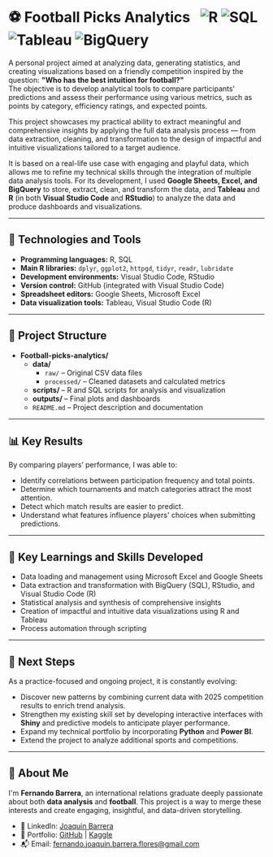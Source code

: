 # ⚽ Football Picks Analytics &nbsp; ![R](https://img.shields.io/badge/R-276DC3?style=for-the-badge&logo=r&logoColor=white) ![SQL](https://img.shields.io/badge/SQL-4479A1?style=for-the-badge&logo=postgresql&logoColor=white) ![Tableau](https://img.shields.io/badge/Tableau-E97627?style=for-the-badge&logo=tableau&logoColor=white) ![BigQuery](https://img.shields.io/badge/BigQuery-4285F4?style=for-the-badge&logo=googlecloud&logoColor=white)

A personal project aimed at analyzing data, generating statistics, and creating visualizations based on a friendly competition inspired by the question: **"Who has the best intuition for football?"**  
The objective is to develop analytical tools to compare participants' predictions and assess their performance using various metrics, such as points by category, efficiency ratings, and expected points.

This project showcases my practical ability to extract meaningful and comprehensive insights by applying the full data analysis process — from data extraction, cleaning, and transformation to the design of impactful and intuitive visualizations tailored to a target audience.

It is based on a real-life use case with engaging and playful data, which allows me to refine my technical skills through the integration of multiple data analysis tools. For its development, I used **Google Sheets, Excel, and BigQuery** to store, extract, clean, and transform the data, and **Tableau** and **R** (in both **Visual Studio Code** and **RStudio**) to analyze the data and produce dashboards and visualizations.

---

## 🧰 Technologies and Tools

- **Programming languages:** R, SQL  
- **Main R libraries:** `dplyr`, `ggplot2`, `httpgd`, `tidyr`, `readr`, `lubridate`  
- **Development environments:** Visual Studio Code, RStudio  
- **Version control:** GitHub (integrated with Visual Studio Code)  
- **Spreadsheet editors:** Google Sheets, Microsoft Excel  
- **Data visualization tools:** Tableau, Visual Studio Code (R)

---

## 📁 Project Structure

- **Football-picks-analytics/**
  - **data/**
    - `raw/` – Original CSV data files
    - `processed/` – Cleaned datasets and calculated metrics
  - **scripts/** – R and SQL scripts for analysis and visualization
  - **outputs/** – Final plots and dashboards
  - `README.md` – Project description and documentation


---

## 📊 Key Results

By comparing players’ performance, I was able to:
- Identify correlations between participation frequency and total points.
- Determine which tournaments and match categories attract the most attention.
- Detect which match results are easier to predict.
- Understand what features influence players' choices when submitting predictions.

---

## 🧠 Key Learnings and Skills Developed

- Data loading and management using Microsoft Excel and Google Sheets  
- Data extraction and transformation with BigQuery (SQL), RStudio, and Visual Studio Code (R)  
- Statistical analysis and synthesis of comprehensive insights  
- Creation of impactful and intuitive data visualizations using R and Tableau  
- Process automation through scripting  

---

## 🔄 Next Steps

As a practice-focused and ongoing project, it is constantly evolving:
- Discover new patterns by combining current data with 2025 competition results to enrich trend analysis.
- Strengthen my existing skill set by developing interactive interfaces with **Shiny** and predictive models to anticipate player performance.
- Expand my technical portfolio by incorporating **Python** and **Power BI**.
- Extend the project to analyze additional sports and competitions.

---

## 👤 About Me

I'm **Fernando Barrera**, an international relations graduate deeply passionate about both **data analysis** and **football**. This project is a way to merge these interests and create engaging, insightful, and data-driven storytelling.

- 💼 LinkedIn: [Joaquin Barrera](https://www.linkedin.com/in/-joaquin-barrera-/)  
- 🧪 Portfolio: [GitHub](https://github.com/Joaquin-Barrera-Flores) | [Kaggle](https://www.kaggle.com/fjoaquinbarreraf)  
- 📬 Email: fernando.joaquin.barrera.flores@gmail.com
